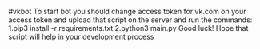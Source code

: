 #vkbot
To start bot you should change access token for vk.com on your access token and upload that script on the server and run the commands:
1.pip3 install -r requirements.txt
2.python3 main.py
Good luck! Hope that script will help in your development process
